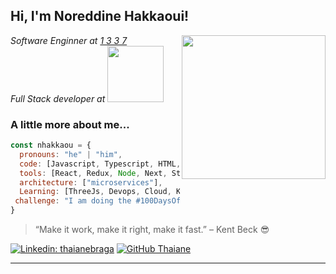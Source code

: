 <h2> Hi, I'm Noreddine Hakkaoui! </h2>
<img align='right' src="https://media.tenor.com/GfSX-u7VGM4AAAAC/coding.gif" width="230">
<p><em>Software Enginner at <a href="http://www.1337.ma">1 3 3 7</a></br>Full Stack developer at  <a href="https://www.gwala.co"><img src="https://www.gwala.co/images/assets/gwala_extended.svg" width="90"> </a>
</em></p>




###  A little more about me...  

```javascript
const nhakkaou = {
  pronouns: "he" | "him",
  code: [Javascript, Typescript, HTML, CSS, C, PHP],
  tools: [React, Redux, Node, Next, Styled-Components, Jest, Docker],
  architecture: ["microservices"],
  Learning: [ThreeJs, Devops, Cloud, K8s],
 challenge: "I am doing the #100DaysOfCode challenge focused on react and nestJs"
}
```

> “Make it work, make it right, make it fast.” – Kent Beck 😎

[![Linkedin: thaianebraga](https://img.shields.io/badge/-nhakkaou-blue?style=flat-square&logo=Linkedin&logoColor=white&link=https://www.linkedin.com/in/noreddine-hakkaoui/)](https://www.linkedin.com/in/noreddine-hakkaoui/)
[![GitHub Thaiane](https://img.shields.io/github/followers/nhakkaou?label=follow&style=social)](https://github.com/nhakkaou)


---
